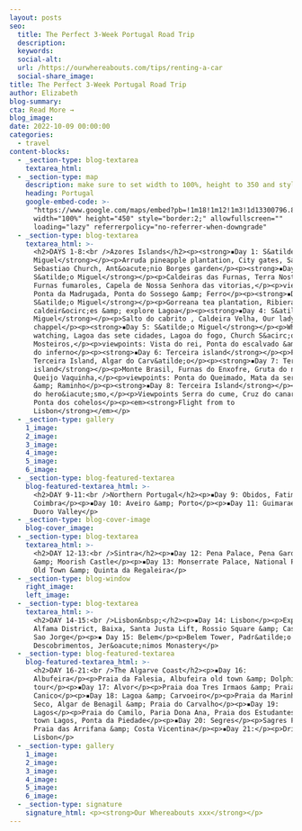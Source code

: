 ```yaml
---
layout: posts
seo:
  title: The Perfect 3-Week Portugal Road Trip
  description:
  keywords:
  social-alt:
  url: /https://ourwhereabouts.com/tips/renting-a-car
  social-share_image:
title: The Perfect 3-Week Portugal Road Trip
author: Elizabeth
blog-summary:
cta: Read More →
blog_image:
date: 2022-10-09 00:00:00
categories:
  - travel
content-blocks:
  - _section-type: blog-textarea
    textarea_html:
  - _section-type: map
    description: make sure to set width to 100%, height to 350 and style to border 2
    heading: Portugal
    google-embed-code: >-
      "https://www.google.com/maps/embed?pb=!1m18!1m12!1m3!1d13300796.835873066!2d-29.443716811183883!3d35.522452121569835!2m3!1f0!2f0!3f0!3m2!1i1024!2i768!4f13.1!3m3!1m2!1s0xb32242dbf4226d5%3A0x2ab84b091c4ef041!2sPortugal!5e0!3m2!1sen!2sil!4v1673514066856!5m2!1sen!2sil"
      width="100%" height="450" style="border:2;" allowfullscreen=""
      loading="lazy" referrerpolicy="no-referrer-when-downgrade"
  - _section-type: blog-textarea
    textarea_html: >-
      <h2>DAYS 1-8:<br />Azores Islands</h2><p><strong>▪︎Day 1: S&atilde;o
      Miguel</strong></p><p>Arruda pineapple plantation, City gates, Sao
      Sebastiao Church, Ant&oacute;nio Borges garden</p><p><strong>▪︎Day 2:
      S&atilde;o Miguel</strong></p><p>Caldeiras das Furnas, Terra Nostra park,
      Furnas fumaroles, Capela de Nossa Senhora das vitorias,</p><p>viewpoints:
      Ponta da Madrugada, Ponta do Sossego &amp; Ferro</p><p><strong>▪︎Day 3:
      S&atilde;o Miguel</strong></p><p>Gorreana tea plantation, Ribiera dos
      caldeir&ocirc;es &amp; explore Lagoa</p><p><strong>▪︎Day 4: S&atilde;o
      Miguel</strong></p><p>Salto do cabrito , Caldeira Velha, Our lady of peace
      chappel</p><p><strong>▪︎Day 5: S&atilde;o Miguel</strong></p><p>Whale
      watching, Lagoa das sete cidades, Lagoa do fogo, Church S&acirc;o Nicolau,
      Mosteiros,</p><p>viewpoints: Vista do rei, Ponta do escalvado &amp; boca
      do inferno</p><p><strong>▪︎Day 6: Terceira island</strong></p><p>Flight to
      Terceira Island, Algar do Carv&atilde;o</p><p><strong>▪︎Day 7: Terceira
      island</strong></p><p>Monte Brasil, Furnas do Enxofre, Gruta do natal,
      Queijo Vaquinha,</p><p>viewpoints: Ponta do Queimado, Mata da serreta
      &amp; Raminho</p><p><strong>▪︎Day 8: Terceira Island</strong></p><p>Angra
      do hero&iacute;smo,</p><p>Viewpoints Serra do cume, Cruz do canario &amp;
      Ponta dos cohelos</p><p><em><strong>Flight from to
      Lisbon</strong></em></p>
  - _section-type: gallery
    1_image:
    2_image:
    3_image:
    4_image:
    5_image:
    6_image:
  - _section-type: blog-featured-textarea
    blog-featured-textarea_html: >-
      <h2>DAY 9-11:<br />Northern Portugal</h2><p>▪︎Day 9: Obidos, Fatima &amp;
      Coimbra</p><p>▪︎Day 10: Aveiro &amp; Porto</p><p>▪︎Day 11: Guimaraes &amp;
      Duoro Valley</p>
  - _section-type: blog-cover-image
    blog-cover_image:
  - _section-type: blog-textarea
    textarea_html: >-
      <h2>DAY 12-13:<br />Sintra</h2><p>▪︎Day 12: Pena Palace, Pena Gardens
      &amp; Moorish Castle</p><p>▪︎Day 13: Monserrate Palace, National Palace,
      Old Town &amp; Quinta da Regaleira</p>
  - _section-type: blog-window
    right_image:
    left_image:
  - _section-type: blog-textarea
    textarea_html: >-
      <h2>DAY 14-15:<br />Lisbon&nbsp;</h2><p>▪︎Day 14: Lisbon</p><p>Explore
      Alfama District, Baixa, Santa Justa Lift, Rossio Square &amp; Castelo de
      Sao Jorge</p><p>▪︎ Day 15: Belem</p><p>Belem Tower, Padr&atilde;o dos
      Descobrimentos, Jer&oacute;nimos Monastery</p>
  - _section-type: blog-featured-textarea
    blog-featured-textarea_html: >-
      <h2>DAY 16-21:<br />The Algarve Coast</h2><p>▪︎Day 16:
      Albufeira</p><p>Praia da Falesia, Albufeira old town &amp; Dolphin
      tour</p><p>▪︎Day 17: Alvor</p><p>Praia doa Tres Irmaos &amp; Praia do
      Canico</p><p>▪︎Day 18: Lagoa &amp; Carvoeiro</p><p>Praia da Marinha, Algar
      Seco, Algar de Benagil &amp; Praia do Carvalho</p><p>▪︎Day 19:
      Lagos</p><p>Praia do Camilo, Paria Dona Ana, Praia dos Estudantes, Old
      town Lagos, Ponta da Piedade</p><p>▪︎Day 20: Segres</p><p>Sagres Fortress,
      Praia das Arrifana &amp; Costa Vicentina</p><p>▪︎Day 21:</p><p>Drive to
      Lisbon</p>
  - _section-type: gallery
    1_image:
    2_image:
    3_image:
    4_image:
    5_image:
    6_image:
  - _section-type: signature
    signature_html: <p><strong>Our Whereabouts xxx</strong></p>
---
```

